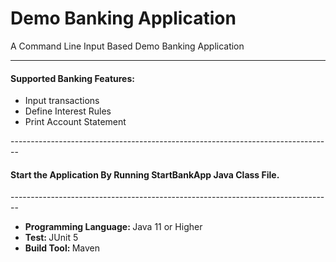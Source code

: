 <h1>Demo Banking Application</h1>
<p>A Command Line Input Based Demo Banking Application</p>
<hr/>
<h4>Supported Banking Features:</h4>
<ul>
  <li>Input transactions</li>
  <li>Define Interest Rules</li>
  <li>Print Account Statement</li>
</ul>
--------------------------------------------------------------------------------<br/>
<h4>Start the Application By Running StartBankApp Java Class File.</h4>
--------------------------------------------------------------------------------<br/>
<ul>
  <li><b>Programming Language: </b>Java 11 or Higher</li>
  <li><b>Test: </b>JUnit 5</li>
  <li><b>Build Tool: </b>Maven</li>
</ul>
